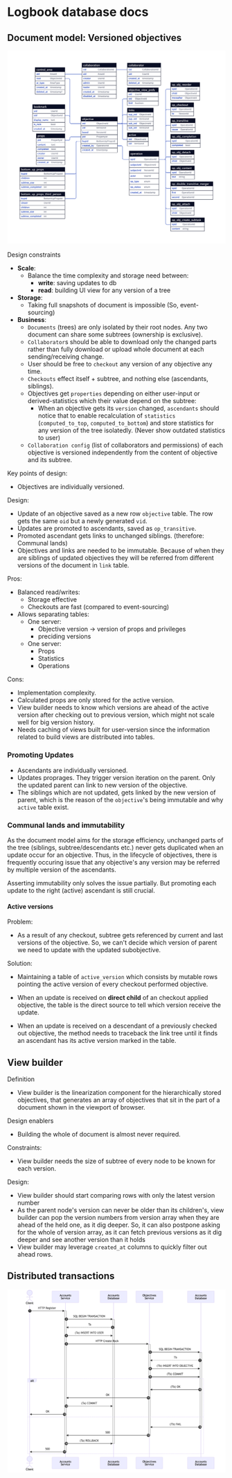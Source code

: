 # Logbook database docs

## Document model: Versioned objectives

![](objectives.png)

Design constraints

- **Scale**:
  - Balance the time complexity and storage need between: 
    - **write**: saving updates to db
    - **read**: building UI view for any version of a tree
- **Storage**: 
  - Taking full snapshots of document is impossible (So, event-sourcing)
- **Business**: 
  - `Documents` (trees) are only isolated by their root nodes. Any two document can share some subtrees (ownership is exclusive).
  - `Collaborator`s should be able to download only the changed parts rather than fully download or upload whole document at each sending/receiving change.
  - User should be free to `checkout` any version of any objective any time. 
  - `Checkouts` effect itself + subtree, and nothing else (ascendants, siblings).
  - Objectives get `properties` depending on either user-input or derived-statistics which their value depend on the subtree:
    - When an objective gets its `version` changed, `ascendants` should notice that to enable recalculation of `statistics` (`computed_to_top`, `computed_to_bottom`) and store statistics for any version of the tree isolatedly. (Never show outdated statistics to user)
  - `Collaboration config` (list of collaborators and permissions) of each objective is versioned independently from the content of objective and its subtree.

Key points of design:

- Objectives are individually versioned.

Design:

- Update of an objective saved as a new row `objective` table. The row gets the same `oid` but a newly generated `vid`.
- Updates are promoted to ascendants, saved as `op_transitive`.
- Promoted ascendant gets links to unchanged siblings. (therefore: Communal lands)
- Objectives and links are needed to be immutable. Because of when they are siblings of updated objectives they will be referred from different versions of the document in `link` table.

Pros:

- Balanced read/writes: 
  - Storage effective
  - Checkouts are fast (compared to event-sourcing)
- Allows separating tables:
  - One server:
    - Objective version -> version of props and privileges 
    - preciding versions
  - One server: 
    - Props
    - Statistics
    - Operations

Cons:

- Implementation complexity.
- Calculated props are only stored for the active version.
- View builder needs to know which versions are ahead of the active version after checking out to previous version, which might not scale well for big version history.
- Needs caching of views built for user-version since the information related to build views are distributed into tables.

### Promoting Updates

- Ascendants are individually versioned.
- Updates proprages. They trigger version iteration on the parent. Only the updated parent can link to new version of the objective.
- The siblings which are not updated, gets linked by the new version of parent, which is the reason of the `objective`'s being immutable and why `active` table exist.

### Communal lands and immutability

As the document model aims for the storage efficiency, unchanged parts of the tree (siblings, subtree/descendants etc.) never gets duplicated when an update occur for an objective. Thus, in the lifecycle of objectives, there is frequently occuring issue that any objective's any version may be referred by multiple version of the ascendants. 

Asserting immutability only solves the issue partially. But promoting each update to the right (active) ascendant is still crucial.

#### Active versions

Problem:

- As a result of any checkout, subtree gets referenced by current and last versions of the objective. So, we can't decide which version of parent we need to update with the updated subobjective.

Solution:

- Maintaining a table of `active_version` which consists by mutable rows pointing the active version of every checkout performed objective. 

- When an update is received on **direct child** of an checkout applied objective, the table is the direct source to tell which version receive the update.

- When an update is received on a descendant of a previously checked out objective, the method needs to traceback the link tree until it finds an ascendant has its active version marked in the table.

## View builder

Definition

- View builder is the linearization component for the hierarchically stored objectives, that generates an array of objectives that sit in the part of a document shown in the viewport of browser.

Design enablers

- Building the whole of document is almost never required.

Constraints:

- View builder needs the size of subtree of every node to be known for each version.

Design:

-	View builder should start comparing rows with only the latest version number 
-	As the parent node's version can never be older than its children's, view builder can pop the version numbers from version array when they are ahead of the held one, as it dig deeper. So, it can also postpone asking for the whole of version array, as it can fetch previous versions as it dig deeper and see another version than it holds
-	View builder may leverage `created_at` columns to quickly filter out ahead rows.

## Distributed transactions

![](transactions.png)
